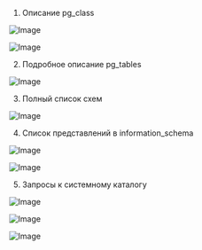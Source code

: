 1. Описание pg_class


![Image](https://user-images.githubusercontent.com/114604670/204982819-349e30cb-efdf-46bd-8470-5e252a502850.png)



![Image](https://user-images.githubusercontent.com/114604670/204982825-618b8ef5-a26c-449e-b2ea-fcb4df19a047.png)

2. Подробное описание pg_tables


![Image](https://user-images.githubusercontent.com/114604670/204982866-069d3bce-979a-4532-9a2f-fbae4e10f31b.png)

3. Полный список схем


![Image](https://user-images.githubusercontent.com/114604670/204982926-5c87c818-3fa0-4711-a94f-cc12a5439de1.png)

4. Список представлений в information_schema


![Image](https://user-images.githubusercontent.com/114604670/204982963-9f7c9ed5-f3c1-4080-ac9f-3d36ee3f1f27.png)



![Image](https://user-images.githubusercontent.com/114604670/204982967-c974413c-dffb-423f-94c9-39571f71e702.png)

5. Запросы к системному каталогу


![Image](https://user-images.githubusercontent.com/114604670/204983020-8e542878-cf88-4bbe-a35d-668509c3ac1f.png)



![Image](https://user-images.githubusercontent.com/114604670/204983028-786434f2-1f16-4c8f-8c9c-bf54ac0fa6fc.png)



![Image](https://user-images.githubusercontent.com/114604670/204983034-fdae4a19-cbe0-4fa8-b551-d7ccac1af312.png)
